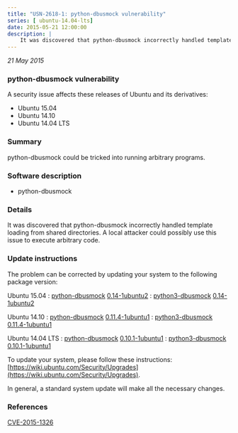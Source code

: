 ```yaml
---
title: "USN-2618-1: python-dbusmock vulnerability"
series: [ ubuntu-14.04-lts]
date: 2015-05-21 12:00:00
description: |
    It was discovered that python-dbusmock incorrectly handled template loading from shared directories. A local attacker could possibly use this issue to execute arbitrary code. 
--- 
```

 
 

*21 May 2015*

### python-dbusmock vulnerability

A security issue affects these releases of Ubuntu and its derivatives:

* Ubuntu 15.04
* Ubuntu 14.10
* Ubuntu 14.04 LTS

### Summary

python-dbusmock could be tricked into running arbitrary programs. 

### Software description

* python-dbusmock 

### Details

It was discovered that python-dbusmock incorrectly handled template loading from shared directories. A local attacker could possibly use this issue to execute arbitrary code. 

### Update instructions

The problem can be corrected by updating your system to the following package version:

Ubuntu 15.04
 : [python-dbusmock](https://launchpad.net/ubuntu/+source/python-dbusmock) <span> [0.14-1ubuntu2](https://launchpad.net/ubuntu/+source/python-dbusmock/0.14-1ubuntu2) </span> 
 : [python3-dbusmock](https://launchpad.net/ubuntu/+source/python-dbusmock) <span> [0.14-1ubuntu2](https://launchpad.net/ubuntu/+source/python-dbusmock/0.14-1ubuntu2) </span> 

Ubuntu 14.10
 : [python-dbusmock](https://launchpad.net/ubuntu/+source/python-dbusmock) <span> [0.11.4-1ubuntu1](https://launchpad.net/ubuntu/+source/python-dbusmock/0.11.4-1ubuntu1) </span> 
 : [python3-dbusmock](https://launchpad.net/ubuntu/+source/python-dbusmock) <span> [0.11.4-1ubuntu1](https://launchpad.net/ubuntu/+source/python-dbusmock/0.11.4-1ubuntu1) </span> 

Ubuntu 14.04 LTS
 : [python-dbusmock](https://launchpad.net/ubuntu/+source/python-dbusmock) <span> [0.10.1-1ubuntu1](https://launchpad.net/ubuntu/+source/python-dbusmock/0.10.1-1ubuntu1) </span> 
 : [python3-dbusmock](https://launchpad.net/ubuntu/+source/python-dbusmock) <span> [0.10.1-1ubuntu1](https://launchpad.net/ubuntu/+source/python-dbusmock/0.10.1-1ubuntu1) </span> 

To update your system, please follow these instructions: [https://wiki.ubuntu.com/Security/Upgrades](https://wiki.ubuntu.com/Security/Upgrades).

In general, a standard system update will make all the necessary changes. 

### References

 
 [CVE-2015-1326](http://people.ubuntu.com/~ubuntu-security/cve/CVE-2015-1326)
 


